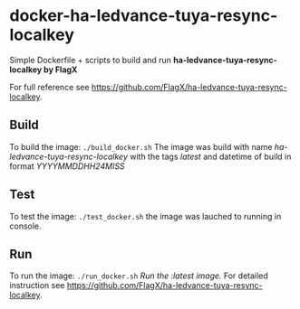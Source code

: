 # docker-ha-ledvance-tuya-resync-localkey
Simple Dockerfile + scripts to build and run **ha-ledvance-tuya-resync-localkey by FlagX**

For full reference see https://github.com/FlagX/ha-ledvance-tuya-resync-localkey.
## Build
To build the image:
`./build_docker.sh`
The image was build with name *ha-ledvance-tuya-resync-localkey* with the tags *latest* and datetime of build in format *YYYYMMDDHH24MISS*

## Test
To test the image:
`./test_docker.sh`
the image was lauched to running in console.

## Run
To run the image:
`./run_docker.sh`
*Run the :latest image.*
For detailed instruction see https://github.com/FlagX/ha-ledvance-tuya-resync-localkey.
